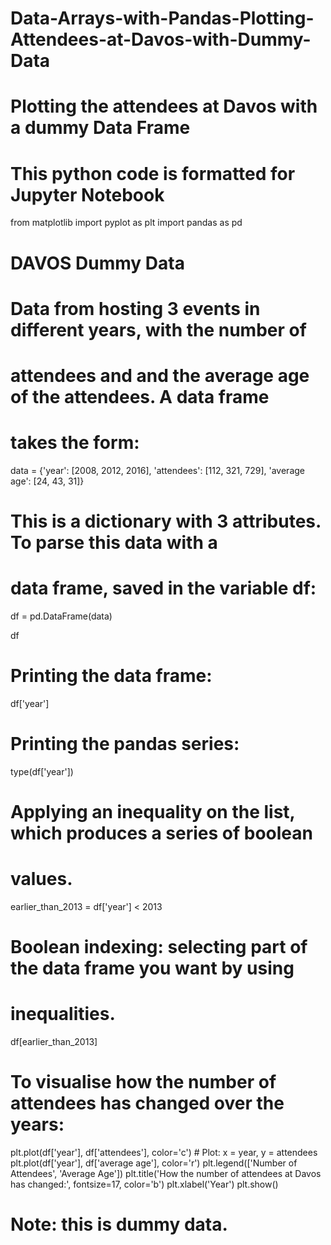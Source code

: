 # Data-Arrays-with-Pandas-Plotting-Attendees-at-Davos-with-Dummy-Data
# Plotting the attendees at Davos with a dummy Data Frame
# This python code is formatted for Jupyter Notebook

from matplotlib import pyplot as plt
import pandas as pd

# DAVOS Dummy Data
# Data from hosting 3 events in different years, with the number of 
#  attendees and and the average age of the attendees. A data frame
#  takes the form:

data = {'year': [2008, 2012, 2016],
       'attendees': [112, 321, 729],
       'average age': [24, 43, 31]}

# This is a dictionary with 3 attributes. To parse this data with a 
#  data frame, saved in the variable df:

df = pd.DataFrame(data)

df

# Printing the data frame:

df['year']
# Printing the pandas series:

type(df['year'])

# Applying an inequality on the list, which produces a series of boolean
#  values.

earlier_than_2013 = df['year'] < 2013

# Boolean indexing: selecting part of the data frame you want by using
#  inequalities.

df[earlier_than_2013]


# To visualise how the number of attendees has changed over the years:
plt.plot(df['year'], df['attendees'], color='c') # Plot: x = year, y = attendees
plt.plot(df['year'], df['average age'], color='r')
plt.legend(['Number of Attendees', 'Average Age'])
plt.title('How the number of attendees at Davos has changed:', fontsize=17, color='b')
plt.xlabel('Year')
plt.show()
# Note: this is dummy data.

